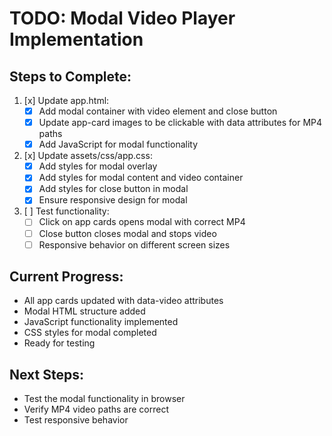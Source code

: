 # TODO: Modal Video Player Implementation

## Steps to Complete:

1. [x] Update app.html:
   - [x] Add modal container with video element and close button
   - [x] Update app-card images to be clickable with data attributes for MP4 paths
   - [x] Add JavaScript for modal functionality

2. [x] Update assets/css/app.css:
   - [x] Add styles for modal overlay
   - [x] Add styles for modal content and video container
   - [x] Add styles for close button in modal
   - [x] Ensure responsive design for modal

3. [ ] Test functionality:
   - [ ] Click on app cards opens modal with correct MP4
   - [ ] Close button closes modal and stops video
   - [ ] Responsive behavior on different screen sizes

## Current Progress:
- All app cards updated with data-video attributes
- Modal HTML structure added
- JavaScript functionality implemented
- CSS styles for modal completed
- Ready for testing

## Next Steps:
- Test the modal functionality in browser
- Verify MP4 video paths are correct
- Test responsive behavior
